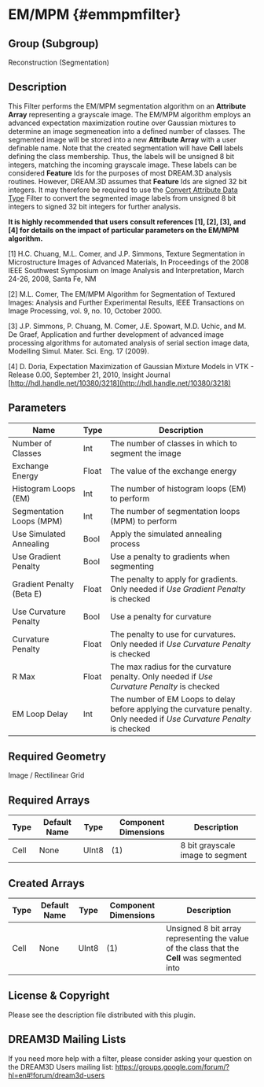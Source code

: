 EM/MPM {#emmpmfilter}
=============

## Group (Subgroup) ##
Reconstruction (Segmentation)

## Description ##
This Filter performs the EM/MPM segmentation algorithm on an **Attribute Array** representing a grayscale image. The EM/MPM algorithm employs an advanced expectation maximization routine over Gaussian mixtures to determine an image segmeneation into a defined number of classes. The segmented image will be stored into a new **Attribute Array** with a user definable name. Note that the created segmentation will have **Cell** labels defining the class membership.  Thus, the labels will be unsigned 8 bit integers, matching the incoming grayscale image.  These labels can be considered **Feature** Ids for the purposes of most DREAM.3D analysis routines.  However, DREAM.3D assumes that **Feature** Ids are signed 32 bit integers.  It may therefore be required to use the [Convert Attribute Data Type](ConvertData.html "") Filter to convert the segmented image labels from unsigned 8 bit integers to signed 32 bit integers for further analysis.  

**It is highly recommended that users consult references [1], [2], [3], and [4] for details on the impact of particular parameters on the EM/MPM algorithm.**

[1] H.C. Chuang, M.L. Comer, and J.P. Simmons, Texture Segmentation in Microstructure Images of Advanced Materials, In Proceedings of the 2008 IEEE Southwest Symposium on Image Analysis and Interpretation, March 24-26, 2008, Santa Fe, NM

[2] M.L. Comer, The EM/MPM Algorithm for Segmentation of Textured Images: Analysis and Further Experimental Results, IEEE Transactions on Image Processing, vol. 9, no. 10, October 2000. 

[3] J.P. Simmons, P. Chuang, M. Comer, J.E. Spowart, M.D. Uchic, and M. De Graef, Application and further development of advanced image processing algorithms for automated analysis of serial section image data, Modelling Simul. Mater. Sci. Eng. 17 (2009). 

[4] D. Doria, Expectation Maximization of Gaussian Mixture Models in VTK - Release 0.00, September 21, 2010, Insight Journal [http://hdl.handle.net/10380/3218](http://hdl.handle.net/10380/3218)

## Parameters ##
| Name             | Type | Description |
|------------------|------|-------------|
| Number of Classes | Int | The number of classes in which to segment the image | 
| Exchange Energy | Float | The value of the exchange energy | 
| Histogram Loops (EM) | Int | The number of histogram loops (EM) to perform |
| Segmentation Loops (MPM) | Int | The number of segmentation loops (MPM) to perform |
| Use Simulated Annealing | Bool | Apply the simulated annealing process |
| Use Gradient Penalty | Bool | Use a penalty to gradients when segmenting |
| Gradient Penalty (Beta E) | Float | The penalty to apply for gradients. Only needed if _Use Gradient Penalty_ is checked |
| Use Curvature Penalty | Bool | Use a penalty for curvature |
| Curvature Penalty | Float | The penalty to use for curvatures. Only needed if _Use Curvature Penalty_ is checked |
| R Max | Float | The max radius for the curvature penalty. Only needed if _Use Curvature Penalty_ is checked |
| EM Loop Delay | Int | The number of EM Loops to delay before applying the curvature penalty. Only needed if _Use Curvature Penalty_ is checked |

## Required Geometry ##
Image / Rectilinear Grid

## Required Arrays ##
| Type | Default Name | Type | Component Dimensions | Description |
|------|--------------|------|----------------------|-------------|
| Cell  | None | UInt8 | (1)  | 8 bit grayscale image to segment |

## Created Arrays ##
| Type | Default Name | Type | Component Dimensions | Description |
|------|--------------|------|----------------------|-------------|
| Cell | None | UInt8 | (1) | Unsigned 8 bit array representing the value of the class that the **Cell** was segmented into |


## License & Copyright ##

Please see the description file distributed with this plugin.

## DREAM3D Mailing Lists ##

If you need more help with a filter, please consider asking your question on the DREAM3D Users mailing list:
https://groups.google.com/forum/?hl=en#!forum/dream3d-users

